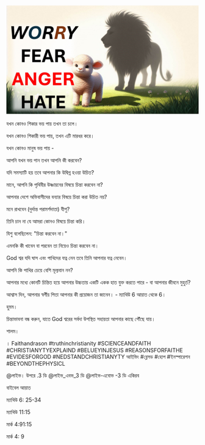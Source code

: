 ![Video cover image](../cover.jpg "cover photo")

যখন কোনও শিকার ভয় পায় তখন তা চলে।

যখন কোনও শিকারী ভয় পায়, তখন এটি মারধর করে।

যখন কোনও মানুষ ভয় পায় -

আপনি যখন ভয় পান তখন আপনি কী করবেন?

যদি সমস্যাটি হয় তবে আপনার কি উদ্বিগ্ন হওয়া উচিত?

মানে, আপনি কি পৃথিবীর উষ্ণায়নের বিষয়ে চিন্তা করবেন না?

আপনার দেশে অভিবাসীদের বন্যার বিষয়ে চিন্তা করা উচিত নয়?

মনে রাখবেন (দুর্দান্ত পরামর্শদাতা) যীশু?

তিনি চান না যে আমরা কোনও বিষয়ে চিন্তা করি।

যিশু বলেছিলেন: "চিন্তা করবেন না।"

এমনকি কী খাবেন বা পরবেন তা নিয়েও চিন্তা করবেন না।

God শ্বর যদি ঘাস এবং পাখিদের যত্ন নেন তবে তিনি আপনার যত্ন নেবেন।

আপনি কি পাখির চেয়ে বেশি মূল্যবান নন?

আপনার মধ্যে কোনটি চিন্তিত হয়ে আপনার উচ্চতায় একটি একক হাত যুক্ত করতে পারে - বা আপনার জীবনে মুহুর্ত?

আশ্বাস দিন, আপনার স্বর্গীয় পিতা আপনার কী প্রয়োজন তা জানেন। - ম্যাথিউ 6 আয়াত থেকে 6।

হুমম।

চিন্তাভাবনা বন্ধ করুন, যাতে God শ্বরের সর্বদা উপস্থিত সহায়তা আপনার কাছে পৌঁছে যায়।

শালম।

। Faithandrason #truthinchristianity #SCIENCEANDFAITH #CHRISTIANYTYEXPLAIND #BELUEYINJESUS ​​#REASONSFORFAITHE #EVIDESFORGOD #NEDSTANDCHRISTIANYTY আইভিং #ব্লেসড #হোপ #ইনস্পারেশন #BEYONDTHEPHYSICL

@লাইভ। উপরে .3 ডি @লাইভ_এবভ_3 ডি @লাইভ-এবোভ -3 ডি একিরব  

বাইবেল আয়াত

ম্যাথিউ 6: 25-34

ম্যাথিউ 11:15

মার্ক 4:91:15

মার্ক 4: 9